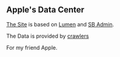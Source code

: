 ## Apple's Data Center

[The Site](http://apples-data-center.chxj.name) is based on [Lumen](https://lumen.laravel.com/) and [SB Admin](http://startbootstrap.com/template-overviews/sb-admin/).

The Data is provided by [crawlers](https://github.com/chxj1992/crawlers)

For my friend Apple.
